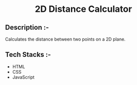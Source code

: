 # <p align="center">2D Distance Calculator</p>

## Description :-

Calculates the distance between two points on a 2D plane.

## Tech Stacks :-

- HTML
- CSS
- JavaScript

